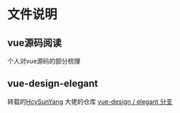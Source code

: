 # 文件说明

## vue源码阅读

个人对vue源码的部分梳理



## vue-design-elegant

转载的[HcySunYang](https://github.com/HcySunYang) 大佬的仓库 [vue-design / elegant 分支](https://github.com/HcySunYang/vue-design/tree/elegant)

